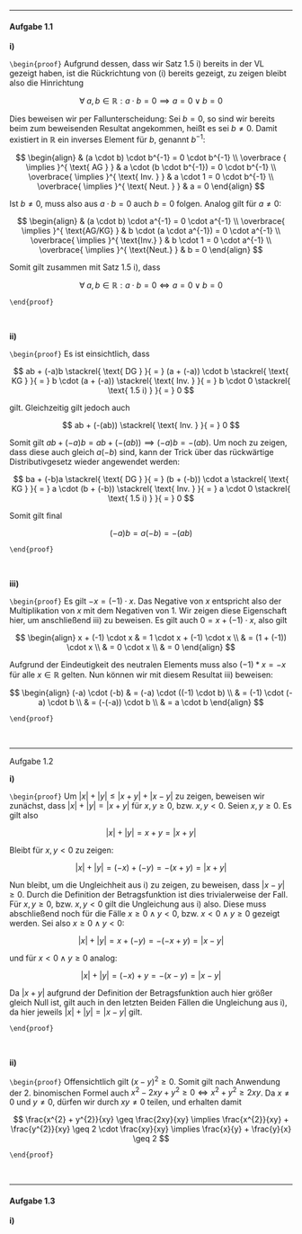 ***
#### Aufgabe 1.1

**i)**

`\begin{proof}`
Aufgrund dessen, dass wir Satz 1.5 i) bereits in der VL gezeigt haben, ist die Rückrichtung von (i) bereits gezeigt, zu zeigen bleibt also die Hinrichtung

$$
\forall \; a, b \in \mathbb{R} : a \cdot b = 0 \implies a = 0 \vee b = 0
$$

Dies beweisen wir per Fallunterscheidung: Sei $b = 0$, so sind wir bereits beim zum beweisenden Resultat angekommen, heißt es sei $b \neq 0$. Damit existiert in $\mathbb{R}$ ein inverses Element für $b$, genannt ${} b^{-1}$:

$$
\begin{align}
 & (a \cdot b) \cdot b^{-1} = 0 \cdot b^{-1} \\
 \overbrace { \implies }^{ \text{ AG } } & a \cdot (b \cdot b^{-1}) = 0 \cdot b^{-1} \\
\overbrace{ \implies }^{ \text{ Inv. } } & a \cdot 1 = 0 \cdot b^{-1} \\
\overbrace{ \implies }^{ \text{ Neut.  } } & a = 0
\end{align}
$$

Ist $b \neq 0$, muss also aus $a \cdot b = 0$ auch $b = 0$ folgen. Analog gilt für $a \neq 0$:

$$
\begin{align}
 & (a \cdot b) \cdot a^{-1} = 0 \cdot a^{-1} \\
 \overbrace{ \implies }^{ \text{AG/KG} } & b \cdot (a \cdot a^{-1}) = 0 \cdot a^{-1} \\
\overbrace{ \implies }^{ \text{Inv.} } & b \cdot 1 = 0 \cdot a^{-1} \\
\overbrace{ \implies }^{ \text{Neut.} } & b = 0
\end{align}
$$

Somit gilt zusammen mit Satz 1.5 i), dass

$$
\forall \; a, b \in \mathbb{R} : a \cdot b = 0 \Longleftrightarrow a = 0 \vee b = 0
$$

`\end{proof}`

<br> 

**ii)**

`\begin{proof}`
Es ist einsichtlich, dass

$$
ab + (-a)b \stackrel{ \text{ DG } }{ = }  (a + (-a)) \cdot b \stackrel{ \text{ KG } }{ = }  b \cdot (a + (-a)) \stackrel{ \text{ Inv. } }{ = }  b \cdot 0 \stackrel{ \text{ 1.5 i) } }{ = }  0
$$

gilt. Gleichzeitig gilt jedoch auch

$$
ab + (-(ab)) \stackrel{ \text{ Inv. } }{ = }  0
$$

Somit gilt $ab + (-a)b = ab + (-(ab)) \implies (-a)b = -(ab)$. Um noch zu zeigen, dass diese auch gleich $a(-b)$ sind, kann der Trick über das rückwärtige Distributivgesetz wieder angewendet werden:

$$
ba + (-b)a \stackrel{ \text{ DG } }{ = } (b + (-b)) \cdot a \stackrel{ \text{ KG } }{ = } a \cdot (b + (-b)) \stackrel{ \text{ Inv. } }{ = } a \cdot 0 \stackrel{ \text{ 1.5 i) } }{ = } 0
$$

Somit gilt final

$$
(-a)b = a(-b) = -(ab)
$$

`\end{proof}`

<br> 

**iii)**

`\begin{proof}`
Es gilt $-x=(-1) \cdot x$. Das Negative von $x$ entspricht also der Multiplikation von $x$ mit dem Negativen von 1. Wir zeigen diese Eigenschaft hier, um anschließend iii) zu beweisen. Es gilt auch $0 = x + (-1) \cdot x$, also gilt

$$
\begin{align}
x + (-1) \cdot x & = 1 \cdot x + (-1) \cdot x \\
 & = (1 + (-1)) \cdot x \\
 & = 0 \cdot x \\
 & = 0
\end{align}
$$

Aufgrund der Eindeutigkeit des neutralen Elements muss also $(-1) * x = -x$ für alle $x \in \mathbb{R}$ gelten. Nun können wir mit diesem Resultat iii) beweisen:

$$
\begin{align}
(-a) \cdot (-b) & = (-a) \cdot ((-1) \cdot b) \\
 & = (-1) \cdot (-a) \cdot b \\
 & = (-(-a)) \cdot b \\
 & = a \cdot b
\end{align}
$$

`\end{proof}`

<br> 

***

Aufgabe 1.2

**i)**

`\begin{proof}`
Um $|x|+|y| \leq|x+y|+|x-y|$ zu zeigen, beweisen wir zunächst, dass $\lvert x \rvert + \lvert y \rvert = \lvert x + y \rvert$ für $x,y \geq 0$, bzw. $x,y < 0$. Seien $x,y \geq 0$. Es gilt also

$$
\lvert x \rvert + \lvert y \rvert = x + y = \lvert x + y \rvert
$$

Bleibt für $x,y < 0$ zu zeigen:

$$
\lvert x \rvert + \lvert y \rvert = (-x) + (-y) = -(x+y) = \lvert x + y \rvert 
$$

Nun bleibt, um die Ungleichheit aus i) zu zeigen, zu beweisen, dass $\lvert x - y \rvert \geq 0$. Durch die Definition der Betragsfunktion ist dies trivialerweise der Fall. Für $x,y \geq 0$, bzw. $x,y < 0$ gilt die Ungleichung aus i) also. Diese muss abschließend noch für die Fälle $x \geq 0 \wedge y < 0$, bzw. $x < 0 \wedge y \geq 0$ gezeigt werden. Sei also $x \geq 0 \wedge y < 0$:

$$
\lvert x \rvert + \lvert y \rvert  = x + (-y) = -(-x + y) = \lvert x - y \rvert 
$$

und für $x < 0 \wedge y \geq 0$ analog:

$$
\lvert x \rvert + \lvert y \rvert = (-x) + y = -(x - y) = \lvert x - y \rvert 
$$

Da $\lvert x + y \rvert$ aufgrund der Definition der Betragsfunktion auch hier größer gleich Null ist, gilt auch in den letzten Beiden Fällen die Ungleichung aus i), da hier jeweils $\lvert x \rvert + \lvert y \rvert = \lvert x - y \rvert$ gilt.

`\end{proof}`

<br> 

**ii)**

`\begin{proof}`
Offensichtlich gilt $(x-y)^{2} \geq 0$. Somit gilt nach Anwendung der 2. binomischen Formel auch $x^{2} - 2xy + y^{2} \geq 0 \Longleftrightarrow x^{2} + y^{2} \geq 2xy$. Da $x \neq 0$ und $y \neq 0$, dürfen wir durch $xy \neq 0$ teilen, und erhalten damit

$$
\frac{x^{2} + y^{2}}{xy} \geq \frac{2xy}{xy} \implies \frac{x^{2}}{xy} + \frac{y^{2}}{xy} \geq 2 \cdot \frac{xy}{xy} \implies \frac{x}{y} + \frac{y}{x} \geq 2
$$

`\end{proof}`

<br> 

***
#### Aufgabe 1.3

 **i)**


